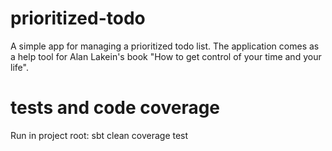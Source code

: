 prioritized-todo
================

A simple app for managing a prioritized todo list. The application comes as a help tool for Alan Lakein's book
"How to get control of your time and your life".



tests and code coverage
=======================
Run in project root:
sbt clean coverage test

